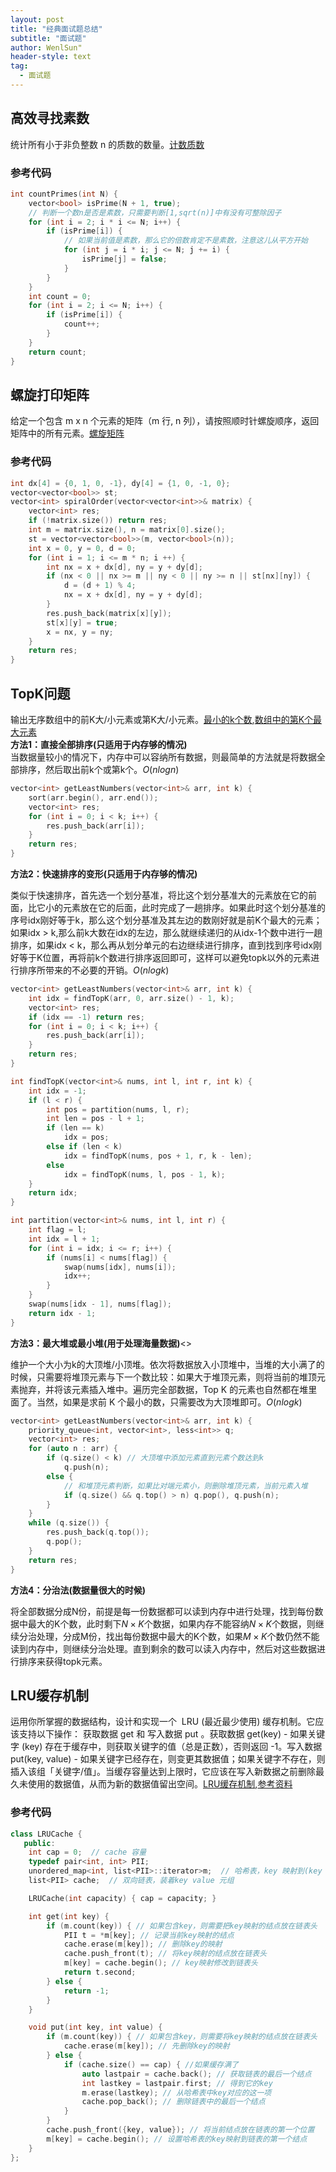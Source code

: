 ```yaml
---
layout: post
title: "经典面试题总结"
subtitle: "面试题"
author: WenlSun"
header-style: text
tag:
  - 面试题
---
```

## 高效寻找素数

统计所有小于非负整数 n 的质数的数量。[计数质数](https://leetcode-cn.com/problems/count-primes/)

### 参考代码

```c++
int countPrimes(int N) {
    vector<bool> isPrime(N + 1, true);
    // 判断一个数n是否是素数，只需要判断[1,sqrt(n)]中有没有可整除因子
    for (int i = 2; i * i <= N; i++) {
        if (isPrime[i]) {
            // 如果当前值是素数，那么它的倍数肯定不是素数，注意这儿从平方开始
            for (int j = i * i; j <= N; j += i) {
                isPrime[j] = false;
            }
        }
    }
    int count = 0;
    for (int i = 2; i <= N; i++) {
        if (isPrime[i]) {
            count++;
        }
    }
    return count;
}
```

## 螺旋打印矩阵


给定一个包含 m x n 个元素的矩阵（m 行, n 列），请按照顺时针螺旋顺序，返回矩阵中的所有元素。[螺旋矩阵](https://leetcode-cn.com/problems/spiral-matrix/)

### 参考代码

```c++
int dx[4] = {0, 1, 0, -1}, dy[4] = {1, 0, -1, 0}; 
vector<vector<bool>> st;
vector<int> spiralOrder(vector<vector<int>>& matrix) {
    vector<int> res;
    if (!matrix.size()) return res;
    int m = matrix.size(), n = matrix[0].size();
    st = vector<vector<bool>>(m, vector<bool>(n));
    int x = 0, y = 0, d = 0;
    for (int i = 1; i <= m * n; i ++) {
        int nx = x + dx[d], ny = y + dy[d];
        if (nx < 0 || nx >= m || ny < 0 || ny >= n || st[nx][ny]) {
            d = (d + 1) % 4;
            nx = x + dx[d], ny = y + dy[d];
        }
        res.push_back(matrix[x][y]);
        st[x][y] = true;
        x = nx, y = ny;
    }
    return res;
}
```

## TopK问题

输出无序数组中的前K大/小元素或第K大/小元素。[最小的k个数](https://leetcode-cn.com/problems/zui-xiao-de-kge-shu-lcof/),[数组中的第K个最大元素](https://leetcode-cn.com/problems/kth-largest-element-in-an-array/)<br>
**方法1：直接全部排序(只适用于内存够的情况)**<br>
当数据量较小的情况下，内存中可以容纳所有数据，则最简单的方法就是将数据全部排序，然后取出前k个或第k个。$O(nlogn)$

```c++
vector<int> getLeastNumbers(vector<int>& arr, int k) {
    sort(arr.begin(), arr.end());
    vector<int> res;
    for (int i = 0; i < k; i++) {
        res.push_back(arr[i]);
    }
    return res;
}
```

**方法2：快速排序的变形(只适用于内存够的情况)**<br>

类似于快速排序，首先选一个划分基准，将比这个划分基准大的元素放在它的前面，比它小的元素放在它的后面，此时完成了一趟排序。如果此时这个划分基准的序号idx刚好等于k，那么这个划分基准及其左边的数刚好就是前K个最大的元素；如果idx > k,那么前k大数在idx的左边，那么就继续递归的从idx-1个数中进行一趟排序，如果idx < k，那么再从划分单元的右边继续进行排序，直到找到序号idx刚好等于K位置，再将前k个数进行排序返回即可，这样可以避免topk以外的元素进行排序所带来的不必要的开销。$O(nlogk)$

```c++
vector<int> getLeastNumbers(vector<int>& arr, int k) {
    int idx = findTopK(arr, 0, arr.size() - 1, k);
    vector<int> res;
    if (idx == -1) return res;
    for (int i = 0; i < k; i++) {
        res.push_back(arr[i]);
    }
    return res;
}

int findTopK(vector<int>& nums, int l, int r, int k) {
    int idx = -1;
    if (l < r) {
        int pos = partition(nums, l, r);
        int len = pos - l + 1;
        if (len == k)
            idx = pos;
        else if (len < k)
            idx = findTopK(nums, pos + 1, r, k - len);
        else
            idx = findTopK(nums, l, pos - 1, k);
    }
    return idx;
}

int partition(vector<int>& nums, int l, int r) {
    int flag = l;
    int idx = l + 1;
    for (int i = idx; i <= r; i++) {
        if (nums[i] < nums[flag]) {
            swap(nums[idx], nums[i]);
            idx++;
        }
    }
    swap(nums[idx - 1], nums[flag]);
    return idx - 1;
}
```

**方法3：最大堆或最小堆(用于处理海量数据)**<>

维护一个大小为k的大顶堆/小顶堆。依次将数据放入小顶堆中，当堆的大小满了的时候，只需要将堆顶元素与下一个数比较：如果大于堆顶元素，则将当前的堆顶元素抛弃，并将该元素插入堆中。遍历完全部数据，Top K 的元素也自然都在堆里面了。当然，如果是求前 K 个最小的数，只需要改为大顶堆即可。$O(nlogk)$

```c++
vector<int> getLeastNumbers(vector<int>& arr, int k) {
    priority_queue<int, vector<int>, less<int>> q;
    vector<int> res;
    for (auto n : arr) {
        if (q.size() < k) // 大顶堆中添加元素直到元素个数达到k
            q.push(n);
        else {
            // 和堆顶元素判断，如果比对端元素小，则删除堆顶元素，当前元素入堆
            if (q.size() && q.top() > n) q.pop(), q.push(n);
        }
    }
    while (q.size()) {
        res.push_back(q.top());
        q.pop();
    }
    return res;
}
```

**方法4：分治法(数据量很大的时候)**<br>

将全部数据分成N份，前提是每一份数据都可以读到内存中进行处理，找到每份数据中最大的K个数，此时剩下$N\times K$个数据，如果内存不能容纳$N\times K$个数据，则继续分治处理，分成M份，找出每份数据中最大的K个数，如果$M\times K$个数仍然不能读到内存中，则继续分治处理。直到剩余的数可以读入内存中，然后对这些数据进行排序来获得topk元素。

## LRU缓存机制

运用你所掌握的数据结构，设计和实现一个  LRU (最近最少使用) 缓存机制。它应该支持以下操作： 获取数据 get 和 写入数据 put 。获取数据 get(key) - 如果关键字 (key) 存在于缓存中，则获取关键字的值（总是正数），否则返回 -1。写入数据 put(key, value) - 如果关键字已经存在，则变更其数据值；如果关键字不存在，则插入该组「关键字/值」。当缓存容量达到上限时，它应该在写入新数据之前删除最久未使用的数据值，从而为新的数据值留出空间。[LRU缓存机制](https://leetcode-cn.com/problems/lru-cache/),[参考资料](https://labuladong.gitbook.io/algo/gao-pin-mian-shi-xi-lie/lru-suan-fa)

### 参考代码

```c++
class LRUCache {
   public:
    int cap = 0;  // cache 容量
    typedef pair<int, int> PII;
    unordered_map<int, list<PII>::iterator>m;  // 哈希表，key 映射到(key value)在cache中的位置
    list<PII> cache;  // 双向链表，装着key value 元组

    LRUCache(int capacity) { cap = capacity; }

    int get(int key) {
        if (m.count(key)) { // 如果包含key，则需要把key映射的结点放在链表头
            PII t = *m[key]; // 记录当前key映射的结点
            cache.erase(m[key]); // 删除key的映射
            cache.push_front(t); // 将key映射的结点放在链表头
            m[key] = cache.begin(); // key映射修改到链表头
            return t.second;
        } else {
            return -1;
        }
    }

    void put(int key, int value) {
        if (m.count(key)) { // 如果包含key，则需要将key映射的结点放在链表头
            cache.erase(m[key]); // 先删除key的映射
        } else {
            if (cache.size() == cap) { //如果缓存满了
                auto lastpair = cache.back(); // 获取链表的最后一个结点
                int lastkey = lastpair.first; // 得到它的key
                m.erase(lastkey); // 从哈希表中key对应的这一项
                cache.pop_back(); // 删除链表中的最后一个结点
            }
        }
        cache.push_front({key, value}); // 将当前结点放在链表的第一个位置
        m[key] = cache.begin(); // 设置哈希表的key映射到链表的第一个结点
    }
};
```
